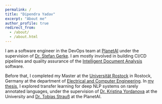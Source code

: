 ```yaml
---
permalink: /
title: "Dipendra Yadav"
excerpt: "About me"
author_profile: true
redirect_from: 
  - /about/
  - /about.html
---
```

I am a software engineer in the DevOps team at [PlanetAI](https://planet-ai.de/) under the supervision of [Dr. Stefan Gerke](https://www.linkedin.com/in/stefan-gerke-672830157/). I am mostly involved in building CI/CD pipelines and quality assurance of the [Intelligent Document Analysis](https://planet-ai.de/applications/document-analysis/) software.

 Before that, I completed my Master at the [Universität Rostock](https://www.uni-rostock.de/en/) in Rostock, Germany at the department of [Electrical and Computer Engineering](https://www.ief.uni-rostock.de/en/). In [my thesis](https://drive.google.com/file/d/1NZTEU9Y5CaPQ5qVhFie5uAVm5-ZiN_LW/view?usp=sharing), I explored transfer learning for deep NLP systems on rarely annotated languages, under the supervision of [Dr. Kristina Yordanova](https://scholar.google.de/citations?user=bU3bntoAAAAJ&hl=en) at the University and [Dr. Tobias Strauß](https://scholar.google.de/citations?user=LacV_SQAAAAJ&hl=en&oi=ao) at the PlanetAI.
